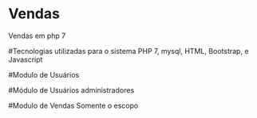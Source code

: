 # Vendas
 Vendas em php 7 


#Tecnologias utilizadas para o sistema PHP 7, mysql, HTML, Bootstrap, e Javascript

#Modulo de Usuários

#Módulo de Usuários administradores

#Modulo de Vendas Somente o escopo

